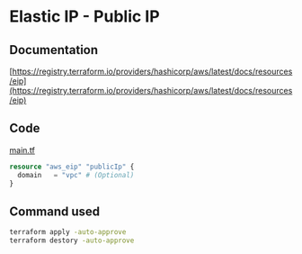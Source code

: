 # Elastic IP - Public IP

## Documentation

[https://registry.terraform.io/providers/hashicorp/aws/latest/docs/resources/eip](https://registry.terraform.io/providers/hashicorp/aws/latest/docs/resources/eip)

## Code

[main.tf](./main.tf)

```tf
resource "aws_eip" "publicIp" {
  domain   = "vpc" # (Optional)
}
```

## Command used

```sh
terraform apply -auto-approve
terraform destory -auto-approve
```
